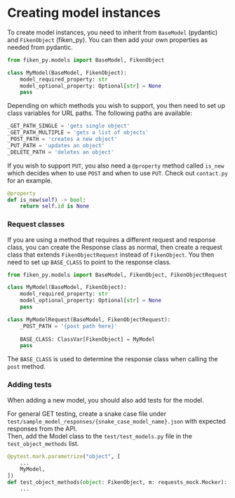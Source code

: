 # Creating model instances

To create model instances, you need to inherit from 
`BaseModel` (pydantic) and `FikenObject` (fiken_py).
You can then add your own properties as needed from pydantic.

```python
from fiken_py.models import BaseModel, FikenObject

class MyModel(BaseModel, FikenObject):
    model_required_property: str
    model_optional_property: Optional[str] = None
    pass
```

Depending on which methods you wish to support, you then need to set up class variables
for URL paths. The following paths are available:
```python
_GET_PATH_SINGLE = 'gets single object'
_GET_PATH_MULTIPLE = 'gets a list of objects'
_POST_PATH = 'creates a new object'
_PUT_PATH = 'updates an object'
_DELETE_PATH = 'deletes an object'
```

If you wish to support `PUT`, you also need a `@property` method called `is_new` which decides
when to use `POST` and when to use `PUT`.
Check out `contact.py` for an example.

```python
@property
def is_new(self) -> bool:
    return self.id is None
```

### Request classes
If you are using a method that requires a different request and response class, you can
create the Response class as normal, then create a request class that extends `FikenObjectRequest` instead of
`FikenObject`. You then need to set up `BASE_CLASS` to point to the response class.

```python
from fiken_py.models import BaseModel, FikenObject, FikenObjectRequest

class MyModel(BaseModel, FikenObject):
    model_required_property: str
    model_optional_property: Optional[str] = None
    pass

class MyModelRequest(BaseModel, FikenObjectRequest):
    _POST_PATH = '{post path here}'
    
    BASE_CLASS: ClassVar[FikenObject] = MyModel
    pass
```
The `BASE_CLASS` is used to determine the response class when calling the `post` method.

### Adding tests
When adding a new model, you should also add tests for the model.

For general GET testing, create a snake case file under `test/sample_model_responses/{snake_case_model_name}.json`
with expected responses from the API.  
Then, add the Model class to the `test/test_models.py` file in the `test_object_methods` list.

```python
@pytest.mark.parametrize("object", [
    ...
    MyModel,
])
def test_object_methods(object: FikenObject, m: requests_mock.Mocker):
    ...
```